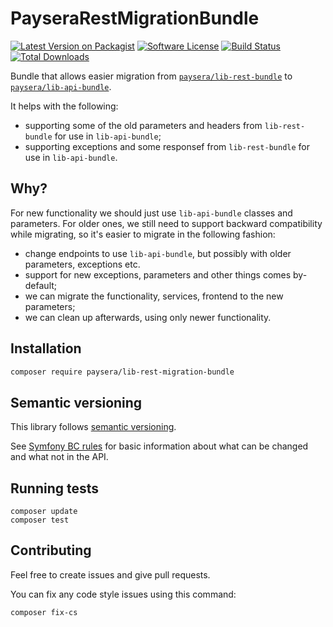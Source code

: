 # PayseraRestMigrationBundle

[![Latest Version on Packagist][ico-version]][link-packagist]
[![Software License][ico-license]](LICENSE)
[![Build Status][ico-travis]][link-travis]
[![Total Downloads][ico-downloads]][link-downloads]

Bundle that allows easier migration from [`paysera/lib-rest-bundle`](https://github.com/paysera/lib-rest-bundle) 
to [`paysera/lib-api-bundle`](https://github.com/paysera/lib-api-bundle).

It helps with the following:
- supporting some of the old parameters and headers from `lib-rest-bundle` for use in `lib-api-bundle`;
- supporting exceptions and some responsef from `lib-rest-bundle` for use in `lib-api-bundle`.

## Why?

For new functionality we should just use `lib-api-bundle` classes and parameters. For older ones, we still need
to support backward compatibility while migrating, so it's easier to migrate in the following fashion:
* change endpoints to use `lib-api-bundle`, but possibly with older parameters, exceptions etc.
* support for new exceptions, parameters and other things comes by-default;
* we can migrate the functionality, services, frontend to the new parameters;
* we can clean up afterwards, using only newer functionality.

## Installation

```bash
composer require paysera/lib-rest-migration-bundle
```

## Semantic versioning

This library follows [semantic versioning](http://semver.org/spec/v2.0.0.html).

See [Symfony BC rules](http://symfony.com/doc/current/contributing/code/bc.html) for basic
information about what can be changed and what not in the API.

## Running tests

```
composer update
composer test
```

## Contributing

Feel free to create issues and give pull requests.

You can fix any code style issues using this command:
```
composer fix-cs
```

[ico-version]: https://img.shields.io/packagist/v/paysera/lib-rest-migration-bundle.svg?style=flat-square
[ico-license]: https://img.shields.io/badge/license-MIT-brightgreen.svg?style=flat-square
[ico-travis]: https://img.shields.io/travis/paysera/lib-rest-migration-bundle/master.svg?style=flat-square
[ico-downloads]: https://img.shields.io/packagist/dt/paysera/lib-rest-migration-bundle.svg?style=flat-square

[link-packagist]: https://packagist.org/packages/paysera/lib-rest-migration-bundle
[link-travis]: https://travis-ci.org/paysera/lib-rest-migration-bundle
[link-downloads]: https://packagist.org/packages/paysera/lib-rest-migration-bundle
